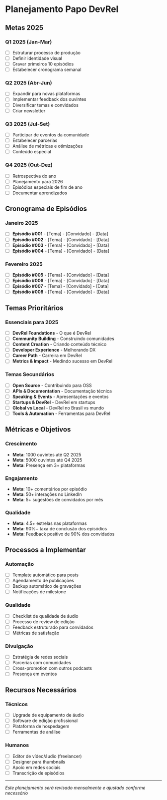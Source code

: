 # Planejamento Papo DevRel

## Metas 2025

### Q1 2025 (Jan-Mar)
- [ ] Estruturar processo de produção
- [ ] Definir identidade visual
- [ ] Gravar primeiros 10 episódios
- [ ] Estabelecer cronograma semanal

### Q2 2025 (Abr-Jun)
- [ ] Expandir para novas plataformas
- [ ] Implementar feedback dos ouvintes
- [ ] Diversificar temas e convidados
- [ ] Criar newsletter

### Q3 2025 (Jul-Set)
- [ ] Participar de eventos da comunidade
- [ ] Estabelecer parcerias
- [ ] Análise de métricas e otimizações
- [ ] Conteúdo especial

### Q4 2025 (Out-Dez)
- [ ] Retrospectiva do ano
- [ ] Planejamento para 2026
- [ ] Episódios especiais de fim de ano
- [ ] Documentar aprendizados

## Cronograma de Episódios

### Janeiro 2025
- [ ] **Episódio #001** - [Tema] - [Convidado] - [Data]
- [ ] **Episódio #002** - [Tema] - [Convidado] - [Data]
- [ ] **Episódio #003** - [Tema] - [Convidado] - [Data]
- [ ] **Episódio #004** - [Tema] - [Convidado] - [Data]

### Fevereiro 2025
- [ ] **Episódio #005** - [Tema] - [Convidado] - [Data]
- [ ] **Episódio #006** - [Tema] - [Convidado] - [Data]
- [ ] **Episódio #007** - [Tema] - [Convidado] - [Data]
- [ ] **Episódio #008** - [Tema] - [Convidado] - [Data]

## Temas Prioritários

### Essenciais para 2025
- [ ] **DevRel Foundations** - O que é DevRel
- [ ] **Community Building** - Construindo comunidades
- [ ] **Content Creation** - Criando conteúdo técnico
- [ ] **Developer Experience** - Melhorando DX
- [ ] **Career Path** - Carreira em DevRel
- [ ] **Metrics & Impact** - Medindo sucesso em DevRel

### Temas Secundários
- [ ] **Open Source** - Contribuindo para OSS
- [ ] **APIs & Documentation** - Documentação técnica
- [ ] **Speaking & Events** - Apresentações e eventos
- [ ] **Startups & DevRel** - DevRel em startups
- [ ] **Global vs Local** - DevRel no Brasil vs mundo
- [ ] **Tools & Automation** - Ferramentas para DevRel

## Métricas e Objetivos

### Crescimento
- **Meta**: 1000 ouvintes até Q2 2025
- **Meta**: 5000 ouvintes até Q4 2025
- **Meta**: Presença em 3+ plataformas

### Engajamento
- **Meta**: 10+ comentários por episódio
- **Meta**: 50+ interações no LinkedIn
- **Meta**: 5+ sugestões de convidados por mês

### Qualidade
- **Meta**: 4.5+ estrelas nas plataformas
- **Meta**: 90%+ taxa de conclusão dos episódios
- **Meta**: Feedback positivo de 90% dos convidados

## Processos a Implementar

### Automação
- [ ] Template automático para posts
- [ ] Agendamento de publicações
- [ ] Backup automático de gravações
- [ ] Notificações de milestone

### Qualidade
- [ ] Checklist de qualidade de áudio
- [ ] Processo de review de edição
- [ ] Feedback estruturado para convidados
- [ ] Métricas de satisfação

### Divulgação
- [ ] Estratégia de redes sociais
- [ ] Parcerias com comunidades
- [ ] Cross-promotion com outros podcasts
- [ ] Presença em eventos

## Recursos Necessários

### Técnicos
- [ ] Upgrade de equipamento de áudio
- [ ] Software de edição profissional
- [ ] Plataforma de hospedagem
- [ ] Ferramentas de análise

### Humanos
- [ ] Editor de vídeo/áudio (freelancer)
- [ ] Designer para thumbnails
- [ ] Apoio em redes sociais
- [ ] Transcrição de episódios

---

*Este planejamento será revisado mensalmente e ajustado conforme necessário*
